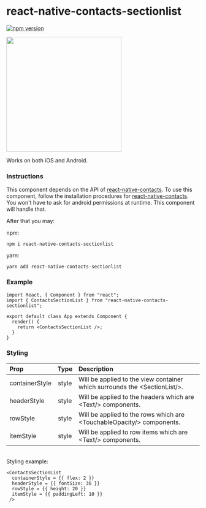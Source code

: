 # react-native-contacts-sectionlist

[![npm version](https://badge.fury.io/js/react-native-contacts-sectionlist.svg)](https://www.npmjs.com/package/react-native-contacts-sectionlist)


<img src="https://i.imgur.com/k3mxj83.gif" width="300">

Works on both iOS and Android.

### Instructions

This component depends on the API of [react-native-contacts](https://github.com/rt2zz/react-native-contacts). To use this component, follow the installation procedures for [react-native-contacts](https://github.com/rt2zz/react-native-contacts). You won't have to ask for android permissions at runtime. This component will handle that.

After that you may:

npm:

`npm i react-native-contacts-sectionlist`

yarn:

`yarn add react-native-contacts-sectionlist`

### Example

```
import React, { Component } from "react";
import { ContactsSectionList } from "react-native-contacts-sectionlist";

export default class App extends Component {
  render() {
    return <ContactsSectionList />;
  }
}

```

### Styling

| Prop           | Type  | Description                                                                |
| :------------- | :---: | :------------------------------------------------------------------------- |
| containerStyle | style | Will be applied to the view container which surrounds the <SectionList\/>. |
| headerStyle    | style | Will be applied to the headers which are <Text\/> components.              |
| rowStyle       | style | Will be applied to the rows which are <TouchableOpacity\/> components.     |
| itemStyle      | style | Will be applied to row items which are <Text\/> components.                |

<br>
Styling example:

```
<ContactsSectionList
  containerStyle = {{ flex: 2 }}
  headerStyle = {{ fontSize: 36 }}
  rowStyle = {{ height: 20 }}
  itemStyle = {{ paddingLeft: 10 }}
 />
```
